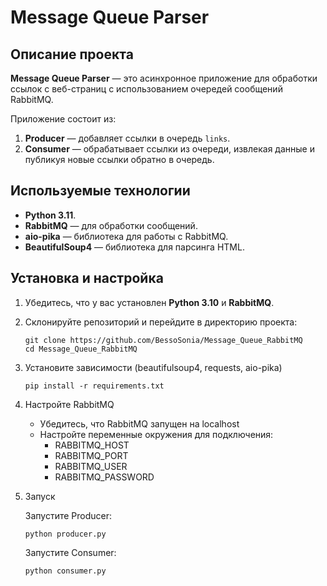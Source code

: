 # Message Queue Parser

## Описание проекта
**Message Queue Parser** — это асинхронное приложение для обработки ссылок с веб-страниц с использованием очередей сообщений RabbitMQ. 

Приложение состоит из:
1. **Producer** — добавляет ссылки в очередь `links`.
2. **Consumer** — обрабатывает ссылки из очереди, извлекая данные и публикуя новые ссылки обратно в очередь.

## Используемые технологии
- **Python 3.11**.
- **RabbitMQ** — для обработки сообщений.
- **aio-pika** — библиотека для работы с RabbitMQ.
- **BeautifulSoup4** — библиотека для парсинга HTML.

## Установка и настройка
1. Убедитесь, что у вас установлен **Python 3.10** и **RabbitMQ**.

2. Склонируйте репозиторий и перейдите в директорию проекта:

    ```
    git clone https://github.com/BessoSonia/Message_Queue_RabbitMQ
    cd Message_Queue_RabbitMQ
    ```

3. Установите зависимости (beautifulsoup4, requests, aio-pika)

    ```
    pip install -r requirements.txt
    ```

4. Настройте RabbitMQ

    - Убедитесь, что RabbitMQ запущен на localhost
    - Настройте переменные окружения для подключения:
        - RABBITMQ_HOST
        - RABBITMQ_PORT
        - RABBITMQ_USER
        - RABBITMQ_PASSWORD

5. Запуск

    Запустите Producer:

    ```
    python producer.py
    ``` 

    Запустите Consumer:

    ```
    python consumer.py
    ```
